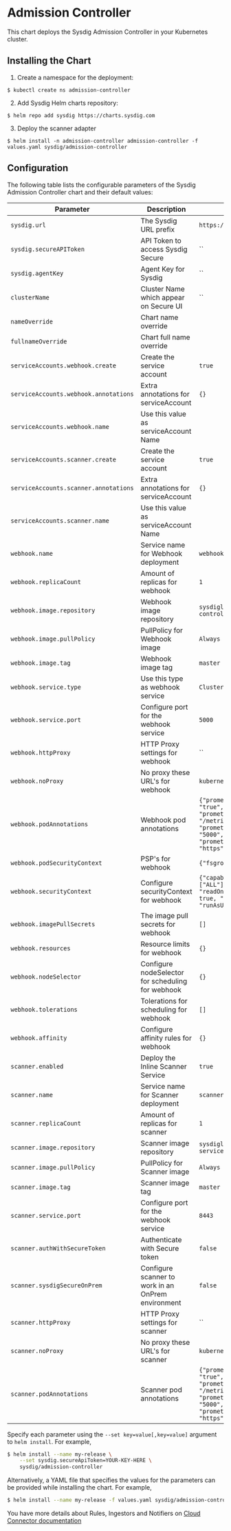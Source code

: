 # Admission Controller

This chart deploys the Sysdig Admission Controller in your Kubernetes cluster.

## Installing the Chart

1. Create a namespace for the deployment:

```
$ kubectl create ns admission-controller
```

2. Add Sysdig Helm charts repository:

```
$ helm repo add sysdig https://charts.sysdig.com
```

3. Deploy the scanner adapter

```
$ helm install -n admission-controller admission-controller -f values.yaml sysdig/admission-controller
```

## Configuration

The following table lists the configurable parameters of the Sysdig Admission
Controller chart and their default values:

| Parameter                             | Description                                        | Default                                                                                                                             |
| ---                                   | ---                                                | ---                                                                                                                                 |
| `sysdig.url`                          | The Sysdig URL prefix                              | `https://app.sysdigcloud.com`                                                                                                       |
| `sysdig.secureAPIToken`               | API Token to access Sysdig Secure                  | ``                                                                                                                                  |
| `sysdig.agentKey`                     | Agent Key for Sysdig                               | ``                                                                                                                                  |
| `clusterName`                         | Cluster Name which appear on Secure UI             | ``                                                                                                                                  |
| `nameOverride`                        | Chart name override                                | ` `                                                                                                                                 |
| `fullnameOverride`                    | Chart full name override                           | ` `                                                                                                                                 |
| `serviceAccounts.webhook.create`      | Create the service account                         | `true`                                                                                                                              |
| `serviceAccounts.webhook.annotations` | Extra annotations for serviceAccount               | `{}`                                                                                                                                |
| `serviceAccounts.webhook.name`        | Use this value as serviceAccount Name              | ` `                                                                                                                                 |
| `serviceAccounts.scanner.create`      | Create the service account                         | `true`                                                                                                                              |
| `serviceAccounts.scanner.annotations` | Extra annotations for serviceAccount               | `{}`                                                                                                                                |
| `serviceAccounts.scanner.name`        | Use this value as serviceAccount Name              | ` `                                                                                                                                 |
| `webhook.name`                        | Service name for Webhook deployment                | `webhook`                                                                                                                           |
| `webhook.replicaCount`                | Amount of replicas for webhook                     | `1`                                                                                                                                 |
| `webhook.image.repository`            | Webhook image repository                           | `sysdiglabs/admission-controller`                                                                                                   |
| `webhook.image.pullPolicy`            | PullPolicy for Webhook image                       | `Always`                                                                                                                            |
| `webhook.image.tag`                   | Webhook image tag                                  | `master`                                                                                                                            |
| `webhook.service.type`                | Use this type as webhook service                   | `ClusterIP`                                                                                                                         |
| `webhook.service.port`                | Configure port for the webhook service             | `5000`                                                                                                                              |
| `webhook.httpProxy`                   | HTTP Proxy settings for webhook                    | ``                                                                                                                                  |
| `webhook.noProxy`                     | No proxy these URL's for webhook                   | `kubernetes,10.0.0.0/8`                                                                                                             |
| `webhook.podAnnotations`              | Webhook pod annotations                            | `{"prometheus.io/scrape": "true", "prometheus.io/path": "/metrics", "prometheus.io/port": "5000", "prometheus.io/scheme": "https"}` |
| `webhook.podSecurityContext`          | PSP's for webhook                                  | `{"fsgroup": 1000}`                                                                                                                 |
| `webhook.securityContext`             | Configure securityContext for webhook              | `{"capabilities": {"drop": ["ALL"]}, "readOnlyRootFilesystem": true, "runAsNonRoot": true, "runAsUser": 1000 }`                     |
| `webhook.imagePullSecrets`            | The image pull secrets for webhook                 | `[]`                                                                                                                                |
| `webhook.resources`                   | Resource limits for webhook                        | `{}`                                                                                                                                |
| `webhook.nodeSelector`                | Configure nodeSelector for scheduling for webhook  | `{}`                                                                                                                                |
| `webhook.tolerations`                 | Tolerations for scheduling for webhook             | `[]`                                                                                                                                |
| `webhook.affinity`                    | Configure affinity rules for webhook               | `{}`                                                                                                                                |
| `scanner.enabled`                     | Deploy the Inline Scanner Service                  | `true`                                                                                                                              |
| `scanner.name`                        | Service name for Scanner deployment                | `scanner`                                                                                                                           |
| `scanner.replicaCount`                | Amount of replicas for scanner                     | `1`                                                                                                                                 |
| `scanner.image.repository`            | Scanner image repository                           | `sysdiglabs/inline-scan-service`                                                                                                    |
| `scanner.image.pullPolicy`            | PullPolicy for Scanner image                       | `Always`                                                                                                                            |
| `scanner.image.tag`                   | Scanner image tag                                  | `master`                                                                                                                            |
| `scanner.service.port`                | Configure port for the webhook service             | `8443`                                                                                                                              |
| `scanner.authWithSecureToken`         | Authenticate with Secure token                     | `false`                                                                                                                             |
| `scanner.sysdigSecureOnPrem`          | Configure scanner to work in an OnPrem environment | `false`                                                                                                                             |
| `scanner.httpProxy`                   | HTTP Proxy settings for scanner                    | ``                                                                                                                                  |
| `scanner.noProxy`                     | No proxy these URL's for scanner                   | `kubernetes,10.0.0.0/8`                                                                                                             |
| `scanner.podAnnotations`              | Scanner pod annotations                            | `{"prometheus.io/scrape": "true", "prometheus.io/path": "/metrics", "prometheus.io/port": "5000", "prometheus.io/scheme": "https"}` |

Specify each parameter using the `--set key=value[,key=value]` argument to `helm install`. For example,

```bash
$ helm install --name my-release \
    --set sysdig.secureApiToken=YOUR-KEY-HERE \
    sysdig/admission-controller
```

Alternatively, a YAML file that specifies the values for the parameters can be provided while installing the chart. For example,

```bash
$ helm install --name my-release -f values.yaml sysdig/admission-controller
```

You have more details about Rules, Ingestors and Notifiers on [Cloud Connector documentation](https://sysdiglabs.github.io/admission-controller/config-file.html)
